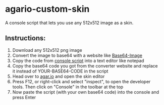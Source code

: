 # agario-custom-skin
A console script that lets you use any 512x512 image as a skin.

## Instructions:
1. Download any 512x512 png image
2. Convert the image to base64 with a website like [Base64-Image](https://www.base64-image.de/)
3. Copy the code from [console script](agario_console_script.js) into a text editor like notepad
4. Copy the base64 code you got from the converter website and replace it instead of YOUR-BASE64-CODE in the script
5. Head over to [agar.io](https://agar.io/) and open the skin editor
6. Press F12, or right-click and select "inspect", to open the developer tools. Then click on "Console" in the toolbar at the top
7. Now paste the script (with your own base64 code) into the console and press Enter
